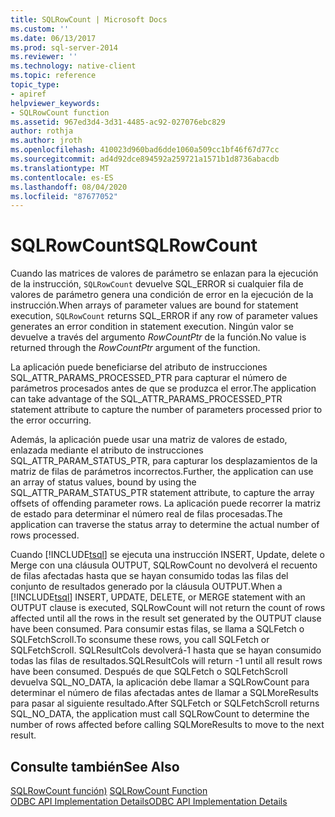 ```yaml
---
title: SQLRowCount | Microsoft Docs
ms.custom: ''
ms.date: 06/13/2017
ms.prod: sql-server-2014
ms.reviewer: ''
ms.technology: native-client
ms.topic: reference
topic_type:
- apiref
helpviewer_keywords:
- SQLRowCount function
ms.assetid: 967ed3d4-3d31-4485-ac92-027076ebc829
author: rothja
ms.author: jroth
ms.openlocfilehash: 410023d960bad6dde1060a509cc1bf46f67d77cc
ms.sourcegitcommit: ad4d92dce894592a259721a1571b1d8736abacdb
ms.translationtype: MT
ms.contentlocale: es-ES
ms.lasthandoff: 08/04/2020
ms.locfileid: "87677052"
---
```

# <a name="sqlrowcount"></a><span data-ttu-id="fae4a-102">SQLRowCount</span><span class="sxs-lookup"><span data-stu-id="fae4a-102">SQLRowCount</span></span>
  <span data-ttu-id="fae4a-103">Cuando las matrices de valores de parámetro se enlazan para la ejecución de la instrucción, `SQLRowCount` devuelve SQL_ERROR si cualquier fila de valores de parámetro genera una condición de error en la ejecución de la instrucción.</span><span class="sxs-lookup"><span data-stu-id="fae4a-103">When arrays of parameter values are bound for statement execution, `SQLRowCount` returns SQL_ERROR if any row of parameter values generates an error condition in statement execution.</span></span> <span data-ttu-id="fae4a-104">Ningún valor se devuelve a través del argumento *RowCountPtr* de la función.</span><span class="sxs-lookup"><span data-stu-id="fae4a-104">No value is returned through the *RowCountPtr* argument of the function.</span></span>  
  
 <span data-ttu-id="fae4a-105">La aplicación puede beneficiarse del atributo de instrucciones SQL_ATTR_PARAMS_PROCESSED_PTR para capturar el número de parámetros procesados antes de que se produzca el error.</span><span class="sxs-lookup"><span data-stu-id="fae4a-105">The application can take advantage of the SQL_ATTR_PARAMS_PROCESSED_PTR statement attribute to capture the number of parameters processed prior to the error occurring.</span></span>  
  
 <span data-ttu-id="fae4a-106">Además, la aplicación puede usar una matriz de valores de estado, enlazada mediante el atributo de instrucciones SQL_ATTR_PARAM_STATUS_PTR, para capturar los desplazamientos de la matriz de filas de parámetros incorrectos.</span><span class="sxs-lookup"><span data-stu-id="fae4a-106">Further, the application can use an array of status values, bound by using the SQL_ATTR_PARAM_STATUS_PTR statement attribute, to capture the array offsets of offending parameter rows.</span></span> <span data-ttu-id="fae4a-107">La aplicación puede recorrer la matriz de estado para determinar el número real de filas procesadas.</span><span class="sxs-lookup"><span data-stu-id="fae4a-107">The application can traverse the status array to determine the actual number of rows processed.</span></span>  
  
 <span data-ttu-id="fae4a-108">Cuando [!INCLUDE[tsql](../../includes/tsql-md.md)] se ejecuta una instrucción INSERT, Update, delete o Merge con una cláusula OUTPUT, SQLRowCount no devolverá el recuento de filas afectadas hasta que se hayan consumido todas las filas del conjunto de resultados generado por la cláusula OUTPUT.</span><span class="sxs-lookup"><span data-stu-id="fae4a-108">When a [!INCLUDE[tsql](../../includes/tsql-md.md)] INSERT, UPDATE, DELETE, or MERGE statement with an OUTPUT clause is executed, SQLRowCount will not return the count of rows affected until all the rows in the result set generated by the OUTPUT clause have been consumed.</span></span> <span data-ttu-id="fae4a-109">Para consumir estas filas, se llama a SQLFetch o SQLFetchScroll.</span><span class="sxs-lookup"><span data-stu-id="fae4a-109">To sconsume these rows, you call SQLFetch or SQLFetchScroll.</span></span> <span data-ttu-id="fae4a-110">SQLResultCols devolverá-1 hasta que se hayan consumido todas las filas de resultados.</span><span class="sxs-lookup"><span data-stu-id="fae4a-110">SQLResultCols will return -1 until all result rows have been consumed.</span></span> <span data-ttu-id="fae4a-111">Después de que SQLFetch o SQLFetchScroll devuelva SQL_NO_DATA, la aplicación debe llamar a SQLRowCount para determinar el número de filas afectadas antes de llamar a SQLMoreResults para pasar al siguiente resultado.</span><span class="sxs-lookup"><span data-stu-id="fae4a-111">After SQLFetch or SQLFetchScroll returns SQL_NO_DATA, the application must call SQLRowCount to determine the number of rows affected before calling SQLMoreResults to move to the next result.</span></span>  
  
## <a name="see-also"></a><span data-ttu-id="fae4a-112">Consulte también</span><span class="sxs-lookup"><span data-stu-id="fae4a-112">See Also</span></span>  
 <span data-ttu-id="fae4a-113">[SQLRowCount función)](https://go.microsoft.com/fwlink/?LinkId=59367) </span><span class="sxs-lookup"><span data-stu-id="fae4a-113">[SQLRowCount Function](https://go.microsoft.com/fwlink/?LinkId=59367) </span></span>  
 [<span data-ttu-id="fae4a-114">ODBC API Implementation Details</span><span class="sxs-lookup"><span data-stu-id="fae4a-114">ODBC API Implementation Details</span></span>](odbc-api-implementation-details.md)  
  
  
